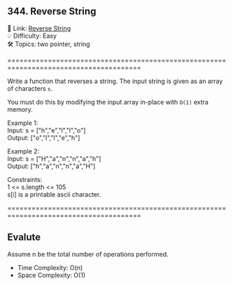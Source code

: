 ## 344. Reverse String
🔗  Link: [Reverse String](https://leetcode.com/problems/reverse-string/)<br>
💡 Difficulty: Easy<br>
🛠️ Topics: two pointer, string<br>

=======================================================================================<br>

Write a function that reverses a string. The input string is given as an array of characters `s`.<br>

You must do this by modifying the input array in-place with `O(1)` extra memory.<br>

Example 1:<br>
Input: s = ["h","e","l","l","o"]<br>
Output: ["o","l","l","e","h"]<br>

Example 2:<br>
Input: s = ["H","a","n","n","a","h"]<br>
Output: ["h","a","n","n","a","H"]<br>
 
Constraints:<br>
1 <= s.length <= 105<br>
s[i] is a printable ascii character.<br>

=======================================================================================<br>
## Evalute
Assume n be the total number of operations performed.<br>
- Time Complexity: O(n)
- Space Complexity: O(1)
